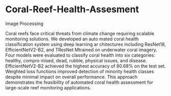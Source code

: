 # Coral-Reef-Health-Assesment
 Image Processing 
 
 Coral reefs face critical threats from climate change
 requiring scalable monitoring solutions. We developed an auto
 mated coral health classification system using deep learning ar
 chitectures including ResNet18, EfficientNetV2-B2, and TResNet
 Mtrained on underwater coral imagery. Four models were evaluated 
 to classify coral health into six categories: healthy, compro
 mised, dead, rubble, physical issues, and disease. EfficientNetV2-B2 
 achieved the highest accuracy of 80.68% on the test set.
 Weighted loss functions improved detection of minority health
 classes despite minimal impact on overall performance. This
 approach demonstrates the feasibility of automated coral health
 assessment for large-scale reef monitoring applications.
